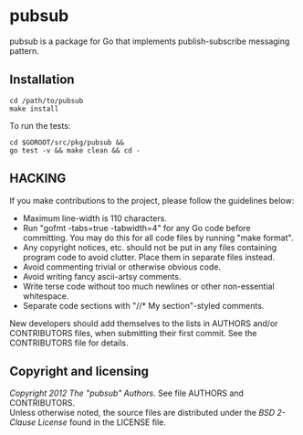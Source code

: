 pubsub
=====

pubsub is a package for Go that implements publish-subscribe messaging pattern.

## Installation

    cd /path/to/pubsub   
    make install

To run the tests:

	cd $GOROOT/src/pkg/pubsub &&
	go test -v && make clean && cd -

## HACKING

If you make contributions to the project, please follow the guidelines below:

*  Maximum line-width is 110 characters.
*  Run "gofmt -tabs=true -tabwidth=4" for any Go code before committing. 
   You may do this for all code files by running "make format".
*  Any copyright notices, etc. should not be put in any files containing program code to avoid clutter. 
   Place them in separate files instead. 
*  Avoid commenting trivial or otherwise obvious code.
*  Avoid writing fancy ascii-artsy comments. 
*  Write terse code without too much newlines or other non-essential whitespace.
*  Separate code sections with "//* My section"-styled comments.

New developers should add themselves to the lists in AUTHORS and/or CONTRIBUTORS files,
when submitting their first commit. See the CONTRIBUTORS file for details.


## Copyright and licensing

*Copyright 2012 The "pubsub" Authors*. See file AUTHORS and CONTRIBUTORS.  
Unless otherwise noted, the source files are distributed under the
*BSD 2-Clause License* found in the LICENSE file.
